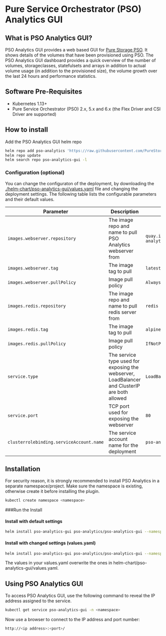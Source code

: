 # Pure Service Orchestrator (PSO) Analytics GUI

## What is PSO Analytics GUI?
PSO Analytics GUI provides a web based GUI for [Pure Storage PSO](https://github.com/purestorage/helm-charts). It shows details of the volumes that have been provisioned using PSO. 
The PSO Analytics GUI dashboard provides a quick overview of the number of volumes, storageclasses, statefulsets and arrays in addition to actual volume usage (in addition to the provisioned size), the volume growth over the last 24 hours and performance statistics.

## Software Pre-Requisites
- Kubernetes 1.13+
- Pure Service Orchestrator (PSO) 2.x, 5.x and 6.x (the Flex Driver and CSI Driver are supported)

## How to install
Add the PSO Analytics GUI helm repo

```bash
helm repo add pso-analytics 'https://raw.githubusercontent.com/PureStorage-OpenConnect/pso-analytics-gui/master/'
helm repo update
helm search repo pso-analytics-gui -l
```

### Configuration (optional)
You can change the configuraton of the deployment, by downloading the [./helm-chart/pso-analytics-gui/values.yaml](./helm-chart/pso-analytics-gui/values.yaml) file and changing the deployment settings. The following table lists the configurable parameters and their default values.

| Parameter                                      | Description                                                                                                                                                | Default                                       |
|------------------------------------------------|------------------------------------------------------------------------------------------------------------------------------------------------------------|-----------------------------------------------|
| `images.webserver.repository`                  | The image repo and name to pull PSO Analytics webserver from                                                                                               | `quay.io/purestorage/pso-analytics-gui`       |
| `images.webserver.tag`                         | The image tag to pull                                                                                                                                      | `latest`                                      |
| `images.webserver.pullPolicy`                  | Image pull policy                                                                                                                                          | `Always`                                      |
| `images.redis.repository`                      | The image repo and name to pull redis server from                                                                                                          | `redis`                                       |
| `images.redis.tag`                             | The image tag to pull                                                                                                                                      | `alpine`                                      |
| `images.redis.pullPolicy`                      | Image pull policy                                                                                                                                          | `IfNotPresent`                                |
| `service.type`                                 | The service type used for exposing the webserver, LoadBalancer and ClusterIP are both allowed                                                              | `LoadBalancer`                                |
| `service.port`                                 | TCP port used for exposing the webserver                                                                                                                   | `80`                                          |
| `clusterrolebinding.serviceAccount.name`       | The service account name for the deployment                                                                                                                | `pso-analytics`                               |


## Installation
For security reason, it is strongly recommended to install PSO Analytics in a separate namespace/project. Make sure the namespace is existing, otherwise create it before installing the plugin.

```bash
kubectl create namespace <namespace>
```

###Run the Install

#### Install with default settings

```bash
helm install pso-analytics-gui pso-analytics/pso-analytics-gui --namespace <namespace>
```

#### Install with changed settings (values.yaml)

```bash
helm install pso-analytics-gui pso-analytics/pso-analytics-gui --namespace <namespace> -f <your_own_dir>/yourvalues.yaml
```

The values in your values.yaml overwrite the ones in helm-chart/pso-analytics-gui/values.yaml.

## Using PSO Analytics GUI
To access PSO Analytics GUI, use the following command to reveal the IP address assigned to the service.

```bash
kubectl get service pso-analytics-gui -n <namespace>
```
Now use a browser to connect to the IP address and port number:
```bash
http://<ip address>:<port>/
